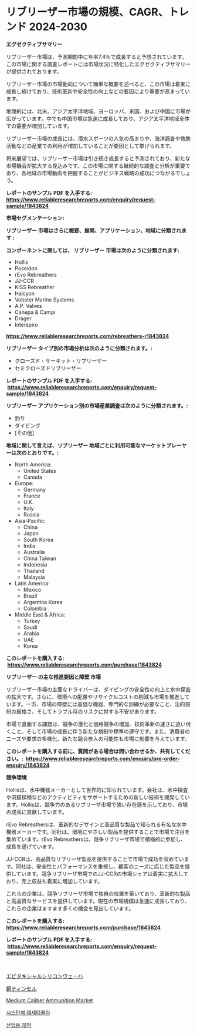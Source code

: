 <p><h1>リブリーザー市場の規模、CAGR、トレンド 2024-2030</h1></p><p><strong>エグゼクティブサマリー</strong></p>
<p><p>リブリーザー市場は、予測期間中に年率7.4％で成長すると予想されています。この市場に関する調査レポートには市場状況に特化したエグゼクティブサマリーが提供されております。</p><p>リブリーザー市場の市場動向について簡単な概要を述べると、この市場は着実に成長し続けており、技術革新や安全性の向上などの要因により需要が高まっています。</p><p>地理的には、北米、アジア太平洋地域、ヨーロッパ、米国、および中国に市場が広がっています。中でも中国市場は急速に成長しており、アジア太平洋地域全体での需要が増加しています。</p><p>リブリーザー市場の成長には、潜水スポーツの人気の高まりや、海洋調査や救助活動などの産業での利用が増加していることが要因として挙げられます。</p><p>将来展望では、リブリーザー市場は引き続き成長すると予測されており、新たな市場機会が拡大する見込みです。この市場に関する継続的な調査と分析が重要であり、各地域の市場動向を把握することがビジネス戦略の成功につながるでしょう。</p></p>
<p><strong>レポートのサンプル PDF を入手する: <a href="https://www.reliableresearchreports.com/enquiry/request-sample/1843824">https://www.reliableresearchreports.com/enquiry/request-sample/1843824</a></strong></p>
<p><strong>市場セグメンテーション:</strong></p>
<p><strong> リブリーザー 市場はさらに概要、展開、アプリケーション、地域に分類されます :</strong></p>
<p><strong>コンポーネントに関しては、 リブリーザー 市場は次のように分類されます: &nbsp;</strong></p>
<p><ul><li>Hollis</li><li>Poseidon</li><li>rEvo Rebreathers</li><li>JJ-CCR</li><li>KISS Rebreather</li><li>Halcyon</li><li>Vobster Marine Systems</li><li>A.P. Valves</li><li>Canepa & Campi</li><li>Drager</li><li>Interspiro</li></ul></p>
<p><strong><a href="https://www.reliableresearchreports.com/rebreathers-r1843824">https://www.reliableresearchreports.com/rebreathers-r1843824</a></strong></p>
<p><strong> リブリーザー タイプ別の市場分析は次のように分類されます。:</strong></p>
<p><ul><li>クローズド・サーキット・リブリーザー</li><li>セミクローズドリブリーザー</li></ul></p>
<p><strong>レポートのサンプル PDF を入手する: &nbsp;<a href="https://www.reliableresearchreports.com/enquiry/request-sample/1843824">https://www.reliableresearchreports.com/enquiry/request-sample/1843824</a></strong></p>
<p><strong> リブリーザー アプリケーション別の市場産業調査は次のように分類されます。:</strong></p>
<p><ul><li>釣り</li><li>ダイビング</li><li>[その他]</li></ul></p>
<p><strong>地域に関して言えば、リブリーザー 地域ごとに利用可能なマーケットプレーヤーは次のとおりです。:</strong></p>
<p><ul>
    <li>
        North America:
        <ul>
            <li>United States</li>
            <li>Canada</li>
        </ul>
    </li>
    <li>
        Europe:
        <ul>
            <li>Germany</li>
            <li>France</li>
            <li>U.K.</li>
            <li>Italy</li>
            <li>Russia</li>
        </ul>
    </li>
    <li>
        Asia-Pacific:
        <ul>
            <li>China</li>
            <li>Japan</li>
            <li>South Korea</li>
            <li>India</li>
            <li>Australia</li>
            <li>China Taiwan</li>
            <li>Indonesia</li>
            <li>Thailand</li>
            <li>Malaysia</li>
        </ul>
    </li>
    <li>
        Latin America:
        <ul>
            <li>Mexico</li>
            <li>Brazil</li>
            <li>Argentina Korea</li>
            <li>Colombia</li>
        </ul>
    </li>
    <li>
        Middle East & Africa:
        <ul>
            <li>Turkey</li>
            <li>Saudi</li>
            <li>Arabia</li>
            <li>UAE</li>
            <li>Korea</li>
        </ul>
    </li>
    </ul></p>
<p><strong>このレポートを購入する: &nbsp;<a href="https://www.reliableresearchreports.com/purchase/1843824">https://www.reliableresearchreports.com/purchase/1843824</a></strong></p>
<p><strong>リブリーザー の主な推進要因と障壁 市場</strong></p>
<p><p>リブリーザー市場の主要なドライバーは、ダイビングの安全性の向上と水中探査の拡大です。さらに、環境への配慮やリサイクルコストの削減も市場を推進しています。一方、市場の障壁には高価な機器、専門的な訓練が必要なこと、法的規制の厳格さ、そしてトラブル時のリスクに対する不安があります。</p><p>市場で直面する課題は、競争の激化と価格競争の増加、技術革新の速さに追い付くこと、そして市場の成長に伴う新たな規制や標準の遵守です。また、消費者のニーズや要求の多様化、新たな競合参入の可能性も市場に影響を与えています。</p></p>
<p><strong>このレポートを購入する前に、質問がある場合は問い合わせるか、共有してください。:&nbsp; <a href="https://www.reliableresearchreports.com/enquiry/pre-order-enquiry/1843824">https://www.reliableresearchreports.com/enquiry/pre-order-enquiry/1843824</a></strong></p>
<p><strong>競争環境</strong></p>
<p><p>Hollisは、水中機器メーカーとして世界的に知られています。会社は、水中探査や洞窟探検などのアクティビティをサポートするための新しい技術を開発しています。Hollisは、競争力のあるリブリーザ市場で強い存在感を示しており、市場の成長に貢献しています。</p><p>rEvo Rebreathersは、革新的なデザインと高品質な製品で知られる有名な水中機器メーカーです。同社は、環境にやさしい製品を提供することで市場で注目を集めています。rEvo Rebreathersは、競争リブリーザ市場で積極的に参加し、成長を遂げています。</p><p>JJ-CCRは、高品質なリブリーザ製品を提供することで市場で成功を収めています。同社は、安全性とパフォーマンスを重視し、顧客のニーズに応じた製品を提供しています。競争リブリーザ市場でのJJ-CCRの市場シェアは着実に拡大しており、売上収益も着実に増加しています。</p><p>これらの企業は、競争リブリーザ市場で独自の位置を築いており、革新的な製品と高品質なサービスを提供しています。現在の市場規模は急速に成長しており、これらの企業はますます多くの機会を見出しています。</p></p>
<p><strong>このレポートを購入する: &nbsp; <a href="https://www.reliableresearchreports.com/purchase/1843824">https://www.reliableresearchreports.com/purchase/1843824</a></strong></p>
<p><strong>レポートのサンプル PDF を入手する: &nbsp;<a href="https://www.reliableresearchreports.com/enquiry/request-sample/1843824">https://www.reliableresearchreports.com/enquiry/request-sample/1843824</a></strong><strong></strong></p>
<p>&nbsp;</p>
<p><p><a href="https://medium.com/@abdielkilback/%E3%82%A8%E3%83%94%E3%82%BF%E3%82%AD%E3%82%B7%E3%83%A3%E3%83%AB%E3%82%B7%E3%83%AA%E3%82%B3%E3%83%B3%E3%82%A6%E3%82%A7%E3%83%BC%E3%83%8F%E5%B8%82%E5%A0%B4-%E5%B8%82%E5%A0%B4cagr-%E5%B8%82%E5%A0%B4%E3%83%88%E3%83%AC%E3%83%B3%E3%83%89-%E3%81%8A%E3%82%88%E3%81%B3%E6%88%90%E9%95%B7%E6%88%A6%E7%95%A5%E3%81%AB%E9%96%A2%E3%81%99%E3%82%8B%E6%B4%9E%E5%AF%9F-abd754607c2e">エピタキシャルシリコンウェーハ</a></p><p><a href="https://medium.com/@orlohagenes_12279/%E9%8A%85%E8%A3%BD%E3%81%AE%E3%83%86%E3%82%A3%E3%83%B3%E3%82%BB%E3%83%AB%E5%B8%82%E5%A0%B4-%E5%B8%82%E5%A0%B4%E3%82%B7%E3%82%A7%E3%82%A2-%E5%B8%82%E5%A0%B4%E5%8B%95%E5%90%91-%E3%81%8A%E3%82%88%E3%81%B3%E5%B0%86%E6%9D%A5%E3%81%AE%E6%88%90%E9%95%B7%E3%81%AE%E6%8E%A2%E7%A9%B6-b2bb1bf87d05">銅ティンセル</a></p><p><a href="https://iodized-pantydraco-05c.notion.site/Medium-Caliber-Ammunition-Market-Research-Report-Forecasted-for-Period-from-2024-2031-by-Market-T-ea551eb38a034d4884c1cde36d113e5e">Medium Caliber Ammunition Market</a></p><p><a href="https://medium.com/@felipegrrady654556/%EC%B9%98%EC%8A%A4%ED%83%84%EC%B2%B4-%EB%8D%B0%EC%A0%80%ED%8B%B0%EC%BD%9C%EB%9D%BC-%EC%8B%9C%EC%9E%A5-%ED%86%B5%EC%B0%B0-%EC%8B%9C%EC%9E%A5-%EB%8F%99%ED%96%A5-%EC%84%B1%EC%9E%A5-2024%EB%85%84%EB%B6%80%ED%84%B0-2031%EB%85%84%EA%B9%8C%EC%A7%80-%EC%98%88%EC%B8%A1%EB%90%9C-%EA%B2%83-15c8fe8babd9">시스탄체 데세티콜라</a></p><p><a href="https://github.com/Tristiarton768456/Market-Research-Report-List-1/blob/main/922758820657.md">산업용 래퍼</a></p></p>